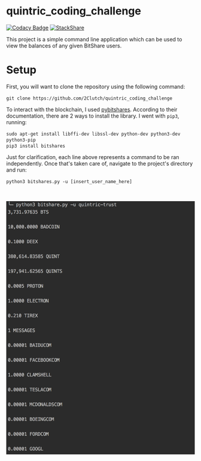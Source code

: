 # quintric_coding_challenge

[![Codacy Badge](https://api.codacy.com/project/badge/Grade/75ee19ad1d7444c3872c400835ec5b2c)](https://app.codacy.com/app/2Clutch/quintric_coding_challenge?utm_source=github.com&utm_medium=referral&utm_content=2Clutch/quintric_coding_challenge&utm_campaign=badger)
[![StackShare](https://img.shields.io/badge/tech-stack-0690fa.svg?style=flat)](https://stackshare.io/2Clutch/knowledge-purse)

This project is a simple command line application which can be used to view the balances of any given BitShare users.

# Setup

First, you will want to clone the repository using the following command:
```commandline
git clone https://github.com/2Clutch/quintric_coding_challenge
```

To interact with the blockchain, I used [pybitshares](http://docs.pybitshares.com/en/latest/index.html). According to their documentation, there are 2 ways to install the library. I went with `pip3`, running:
```commandline
sudo apt-get install libffi-dev libssl-dev python-dev python3-dev python3-pip
pip3 install bitshares
```

Just for clarification, each line above represents a command to be ran independently. Once that's taken care of, navigate to the project's directory and run:
```commandline
python3 bitshares.py -u [insert_user_name_here]
```

<br>

![alt_text](sample_output.png)
